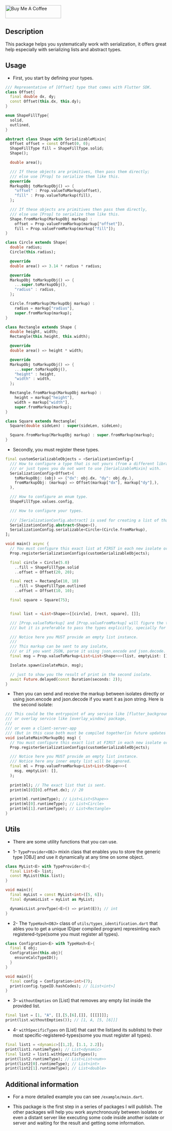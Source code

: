<a href="https://www.buymeacoffee.com/bola" target="_blank"><img src="https://cdn.buymeacoffee.com/buttons/default-orange.png" alt="Buy Me A Coffee" height="41" width="174"></a>

## Description

This package helps you systematically work with serialization, it offers great help especially with serializing lists and abstract types.

## Usage

* First, you start by defining your types.

```dart
/// Representative of [Offset] type that comes with Flutter SDK.
class Offset{
  final double dx, dy;
  const Offset(this.dx, this.dy);
}

enum ShapeFillType{
  solid,
  outlined,
}

abstract class Shape with SerializableMixin{
  Offset offset = const Offset(0, 0);
  ShapeFillType fill = ShapeFillType.solid;
  Shape();

  double area();

  /// If these objects are primitives, then pass them directly; 
  /// else use [Prop] to serialize them like this.
  @override
  MarkupObj toMarkupObj() => {
    "offset" : Prop.valueToMarkup(offset),
    "fill" : Prop.valueToMarkup(fill),
  };

  /// If these objects are primitives then pass them directly,
  /// else use [Prop] to serialize them like this.
  Shape.fromMarkup(MarkupObj markup) :
    offset = Prop.valueFromMarkup(markup["offset"]),
    fill = Prop.valueFromMarkup(markup["fill"]);
}

class Circle extends Shape{
  double radius;
  Circle(this.radius);

  @override
  double area() => 3.14 * radius * radius;

  @override
  MarkupObj toMarkupObj() => {
    ...super.toMarkupObj(),
    "radius" : radius,
  };

  Circle.fromMarkup(MarkupObj markup) : 
    radius = markup["radius"], 
    super.fromMarkup(markup);
}

class Rectangle extends Shape {
  double height, width;
  Rectangle(this.height, this.width);

  @override
  double area() => height * width;

  @override
  MarkupObj toMarkupObj() => {
    ...super.toMarkupObj(),
    "height" : height,
    "width" : width,
  };

  Rectangle.fromMarkup(MarkupObj markup) : 
    height = markup["height"],
    width = markup["width"],  
    super.fromMarkup(markup);
}

class Square extends Rectangle{
  Square(double sideLen) : super(sideLen, sideLen);

  Square.fromMarkup(MarkupObj markup) : super.fromMarkup(markup);
}
```

* Secondly, you must register these types.
 
```dart
final customSerializableObjects = <SerializationConfig>[
  /// How to configure a type that is not yours (from a different library), 
  /// or just types you do not want to use [SerializableMixin] with.
  SerializationConfig<Offset>(
    toMarkupObj: (obj) => {"dx": obj.dx, "dy": obj.dy,},
    fromMarkupObj: (markup) => Offset(markup["dx"], markup["dy"],),
  ),

  /// How to configure an enum type.
  ShapeFillType.values.config,

  /// How to configure your types.
  
  /// [SerializationConfig.abstract] is used for creating a list of that abstract type. 
  SerializationConfig.abstract<Shape>(),
  SerializationConfig.serializable<Circle>(Circle.fromMarkup),
];

void main() async {
  // You must configure this exact list at FIRST in each new isolate or service you use.
  Prop.registerSerializationConfigs(customSerializableObjects);

  final circle = Circle(5.0)
    ..fill = ShapeFillType.solid
    ..offset = Offset(20, 20);

  final rect = Rectangle(10, 10)
    ..fill = ShapeFillType.outlined
    ..offset = Offset(10, 10);

  final square = Square(75);


  final list = <List<Shape>>[[circle], [rect, square], []];

  /// [Prop.valueToMarkup] and [Prop.valueFromMarkup] will figure the type statically,
  /// but it is preferable to pass the types explicitly, specially for [List].

  /// Notice here you MUST provide an empty list instance.
  /// 
  /// This markup can be sent to any isolate, 
  /// or if you want JSON, parse it using json.encode and json.decode.
  final msg = Prop.valueToMarkup<List<List<Shape>>>(list, emptyList: []);

  Isolate.spawn(isolateMain, msg);

  // just to show you the result of print in the second isolate.
  await Future.delayed(const Duration(seconds: 2));
}
```

* Then you can send and receive the markup between isolates directly
or using json.encode and json.decode if you want it as json string.
Here is the second isolate:

```dart
/// This could be the entrypoint of any service like [flutter_background_service] package
/// or overlay service like [overlay_window] package,
/// 
/// or even a client-server-app
/// (But in this case both must be compiled together[in future updates this will become clear]).
void isolateMain(MarkupObj msg) {
  // You must configure this exact list at FIRST in each new isolate or service you use.
  Prop.registerSerializationConfigs(customSerializableObjects);

  /// Notice here you MUST provide an empty list instance.
  /// Notice here any inner empty list will be ignored.
  final ml = Prop.valueFromMarkup<List<List<Shape>>>(
    msg, emptyList: [],
  );
  
  print(ml); // The exact list that is sent.
  print(ml[0][0].offset.dx); // 20

  print(ml.runtimeType); // List<List<Shape>>
  print(ml[0].runtimeType); // List<Circle>
  print(ml[1].runtimeType); // List<Rectangle>
}
```

## Utils

* There are some utility functions that you can use.


* 1- `TypeProvider<OBJ>` mixin class that enables you to store the generic type [OBJ] and use it dynamically at any time on some object.

```dart
class MyList<E> with TypeProvider<E>{
  final List<E> list;
  const MyList(this.list);
}

void main(){
  final myList = const MyList<int>([5, 6]);
  final dynamicList = myList as MyList;

  dynamicList.provType(<E>() => print(E)); // int
}
```


* 2- The `TypeHash<OBJ>` class of `utils/types_identification.dart` that ables you to get a unique ID(per compiled program) represinting each registered-type(some you must register all types).

```dart
class Configration<E> with TypeHash<E>{
  final E obj;
  Configration(this.obj){
    ensureCalcTypeID();
  }
}

void main(){
  final config = Configration<int>(7);
  print(config.typeID.hashCodes); // [List<int>]
}
```


* 3- `withoutEmpties` on [List] that removes any empty list inside the provided list. 

```dart
final list = [1, "A", [],[5,[6],[]], [[[]]]];
print(list.withoutEmpties()); // [1, A, [5, [6]]]
```


* 4- `withSpecificTypes` on [List] that cast the list(and its sublists) to their most specific-registered-types(some you must register all types). 

```dart
final list1 = <dynamic>[[1,2], [1.1, 2.2]];
print(list1.runtimeType); // List<dynamic>
final list2 = list1.withSpecificTypes();
print(list2.runtimeType); // List<List<num>>
print(list2[0].runtimeType); // List<int>
print(list2[1].runtimeType); // List<double>
```


## Additional information

* For a more detailed example you can see `/example/main.dart`.

* This package is the first step in a series of packages I will publish. The other packages will help you work asynchronously between isolates or even a distant server like executing some code inside another isolate or server and waiting for the result and getting some information.
